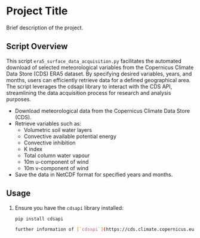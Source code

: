 # Project Title


Brief description of the project.

## Script Overview

This script `era5_surface_data_acquisition.py` facilitates the automated download of selected meteorological variables from the Copernicus Climate Data Store (CDS) ERA5 dataset. By specifying desired variables, years, and months, users can efficiently retrieve data for a defined geographical area. The script leverages the cdsapi library to interact with the CDS API, streamlining the data acquisition process for research and analysis purposes.

- Download meteorological data from the Copernicus Climate Data Store (CDS).
- Retrieve variables such as:
  - Volumetric soil water layers
  - Convective available potential energy
  - Convective inhibition
  - K index
  - Total column water vapour
  - 10m u-component of wind
  - 10m v-component of wind
- Save the data in NetCDF format for specified years and months.

## Usage

1. Ensure you have the `cdsapi` library installed:
   ```bash
   pip install cdsapi
   
   further information of [`cdsapi`](https://cds.climate.copernicus.eu/how-to-api) can be found in 